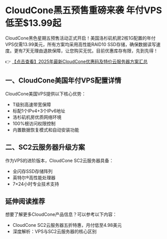 # CloudCone黑五预售重磅来袭 年付VPS低至$13.99起

CloudCone黑色星期五预售活动正式开启！美国洛杉矶机房2核1G配置的年付VPS仅需13.99美元，所有方案均采用高性能RAID10 SSD存储，确保数据读写速度。更有7天无理由退款保障，让您购买无忧。目前优惠库存有限，先到先得！

👉 [【点击查看】2025年最新CloudCone优惠码及特价云服务器方案汇总](https://bit.ly/Cloudcone)

## 一、CloudCone美国年付VPS配置详情

CloudCone美国VPS提供以下核心优势：
- T级别高速带宽保障
- 标配1个IPv4+3个IPv6地址
- 洛杉矶机房优质网络环境
- 100%根访问权限控制
- 内置数据恢复模式和自动安装功能

## 二、SC2云服务器升级方案

作为VPS的进阶版本，CloudCone SC2云服务器具备：
- 全闪存SSD存储阵列
- 英特尔®高性能处理器
- 7×24小时专业技术支持

## 延伸阅读推荐

想要了解更多CloudCone产品信息？可以参考以下内容：
- CloudCone SC2云服务器五折特惠，月付低至4.98美元
- 深度解析：VPS与SC2云服务器的核心区别